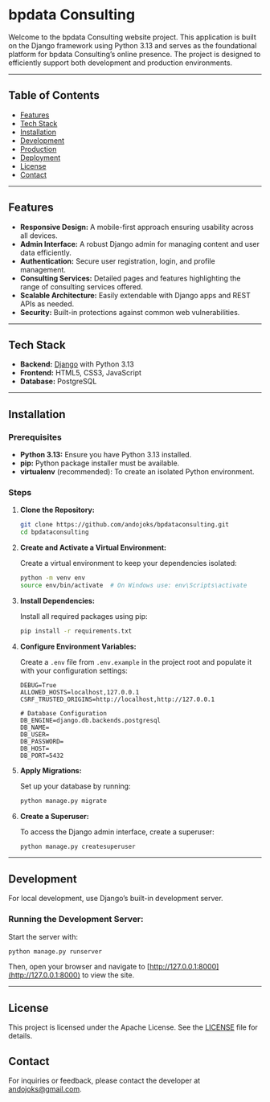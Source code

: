 # bpdata Consulting

Welcome to the bpdata Consulting website project. This application is built on the Django framework using Python 3.13 and serves as the foundational platform for bpdata Consulting’s online presence. The project is designed to efficiently support both development and production environments.

---

## Table of Contents

- [Features](#features)
- [Tech Stack](#tech-stack)
- [Installation](#installation)
- [Development](#development)
- [Production](#production)
- [Deployment](#deployment)
- [License](#license)
- [Contact](#contact)

---

## Features

- **Responsive Design:** A mobile-first approach ensuring usability across all devices.
- **Admin Interface:** A robust Django admin for managing content and user data efficiently.
- **Authentication:** Secure user registration, login, and profile management.
- **Consulting Services:** Detailed pages and features highlighting the range of consulting services offered.
- **Scalable Architecture:** Easily extendable with Django apps and REST APIs as needed.
- **Security:** Built-in protections against common web vulnerabilities.

---

## Tech Stack

- **Backend:** [Django](https://www.djangoproject.com/) with Python 3.13
- **Frontend:** HTML5, CSS3, JavaScript
- **Database:** PostgreSQL

---

## Installation

### Prerequisites

- **Python 3.13:** Ensure you have Python 3.13 installed.
- **pip:** Python package installer must be available.
- **virtualenv** (recommended): To create an isolated Python environment.

### Steps

1. **Clone the Repository:**

   ```bash
   git clone https://github.com/andojoks/bpdataconsulting.git
   cd bpdataconsulting
   ```

2. **Create and Activate a Virtual Environment:**

   Create a virtual environment to keep your dependencies isolated:

   ```bash
   python -m venv env
   source env/bin/activate  # On Windows use: env\Scripts\activate
   ```

3. **Install Dependencies:**

   Install all required packages using pip:

   ```bash
   pip install -r requirements.txt
   ```

4. **Configure Environment Variables:**

   Create a `.env` file from `.env.example` in the project root and populate it with your configuration settings:

   ```env
   DEBUG=True
   ALLOWED_HOSTS=localhost,127.0.0.1
   CSRF_TRUSTED_ORIGINS=http://localhost,http://127.0.0.1

   # Database Configuration
   DB_ENGINE=django.db.backends.postgresql
   DB_NAME=
   DB_USER=
   DB_PASSWORD=
   DB_HOST=
   DB_PORT=5432
   ```

5. **Apply Migrations:**

   Set up your database by running:

   ```bash
   python manage.py migrate
   ```

6. **Create a Superuser:**

   To access the Django admin interface, create a superuser:

   ```bash
   python manage.py createsuperuser
   ```

---

## Development

For local development, use Django’s built-in development server.

### Running the Development Server:

Start the server with:

```bash
python manage.py runserver
```

Then, open your browser and navigate to [http://127.0.0.1:8000](http://127.0.0.1:8000) to view the site.

---

## License

This project is licensed under the Apache License. See the [LICENSE](LICENSE) file for details.

## Contact

For inquiries or feedback, please contact the developer at [andojoks@gmail.com](mailto:andojoks@gmail.com).